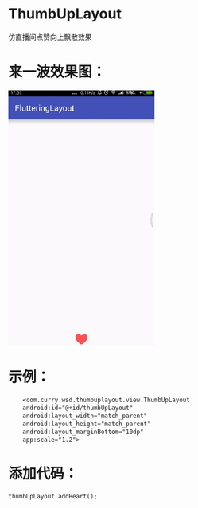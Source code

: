 # ThumbUpLayout
仿直播间点赞向上飘散效果

# 来一波效果图：
![](https://github.com/wsd7747/ThumbUpLayout/blob/master/GIF.gif)

# 示例：
        <com.curry.wsd.thumbuplayout.view.ThumbUpLayout
        android:id="@+id/thumbUpLayout"
        android:layout_width="match_parent"
        android:layout_height="match_parent"
        android:layout_marginBottom="10dp"
        app:scale="1.2">
 # 添加代码：
    thumbUpLayout.addHeart();